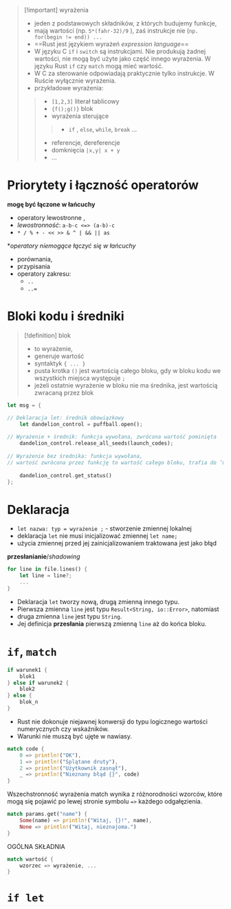 
>[!important] wyrażenia
> - jeden z podstawowych składników, z których budujemy funkcje,
> - mają wartości (np. `5*(fahr-32)/9` ), zaś instrukcje nie (`np. for(begin != end)) ...`
> - ==Rust jest językiem wyrażeń *expression language*==
> - W języku  C `if` i `switch` są instrukcjami. Nie produkują żadnej wartości, nie mogą być użyte jako część innego wyrażenia. W języku Rust `if` czy `match` mogą mieć wartość.
> - W C za sterowanie odpowiadają praktycznie tylko instrukcje. W Ruście wyłącznie wyrażenia.
> - przykładowe wyrażenia:
> > - `[1,2,3]` literał tablicowy
> > - `{f();g()}` blok
> > - wyrażenia sterujące 
> >>  - `if` , `else`, `while`, `break` ...
> > - referencje, dereferencje 
> > - domknięcia `|x,y| x + y`
> > - ...



# Priorytety i łączność operatorów

**mogę być łączone w łańcuchy**
- operatory lewostronne ,
- *lewostronność*: `a-b-c <=> (a-b)-c`
- `* / % + - << >> & ^ | && || as`

**operatory niemogące łączyć się w łańcuchy*
- porównania,
- przypisania
- operatory zakresu:
	- `..`
	- `..=`


# Bloki kodu i średniki
>[!definition] blok
>- to wyrażenie,
>- generuje wartość
>- syntaktyk `{ ... }`
>- pusta krotka `()` jest wartością całego bloku, gdy w bloku kodu we wszystkich miejsca występuje `;`
>- jeżeli ostatnie wyrażenie w bloku nie ma średnika, jest wartością zwracaną przez blok

```rust
let msg = {

// Deklaracja let: średnik obowiązkowy
	let dandelion_control = puffball.open();
	
// Wyrażenie + średnik: funkcja wywołana, zwrócona wartość pominięta
	dandelion_control.release_all_seeds(launch_codes);
	
// Wyrażenie bez średnika: funkcja wywołana,
// wartość zwrócona przez funkcję to wartość całego bloku, trafia do ‘msg’
	
	dandelion_control.get_status() 
};
```


# Deklaracja

- `let nazwa: typ = wyrażenie ;` - stworzenie zmiennej lokalnej 
- deklaracja `let` nie musi inicjalizować zmiennej `let name;`
- użycia zmiennej przed jej zainicjalizowaniem traktowana jest jako błąd

**przesłanianie**/*shadowing*
```rust
for line in file.lines() {
	let line = line?; 
	...
}
```
- Deklaracja `let` tworzy nową, drugą zmienną innego typu. 
- Pierwsza zmienna `line` jest typu `Result<String, io::Error>`, natomiast 
- druga zmienna `line` jest typu `String`. 
- Jej definicja **przesłania** pierwszą zmienną `line` aż do końca bloku.


# `if`, `match`

```rust
if warunek1 { 
	blok1
} else if warunek2 { 
	blok2
} else {
	blok_n
}
```

- Rust nie dokonuje niejawnej konwersji do typu logicznego wartości numerycznych czy wskaźników.
- Warunki nie muszą być ujęte w nawiasy.


```rust
match code {
	0 => println!("OK"),
	1 => println!("Splątane druty"),
	2 => println!("Użytkownik zasnął"),
	_ => println!("Nieznany błąd {}", code)
}
```

Wszechstronność wyrażenia match wynika z różnorodności wzorców, które mogą się pojawić po lewej stronie symbolu ` => ` każdego odgałęzienia.
```rust
match params.get("name") {
	Some(name) => println!("Witaj, {}!", name),
	None => println!("Witaj, nieznajoma.")
}
```

OGÓLNA SKŁADNIA
```rust
match wartość {
	wzorzec => wyrażenie, ...
}
```

# `if let `




